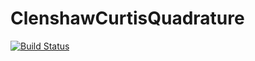 # ClenshawCurtisQuadrature

[![Build Status](https://github.com/DavidMS4Code/ClenshawCurtisQuadrature.jl/actions/workflows/CI.yml/badge.svg?branch=main)](https://github.com/DavidMS4Code/ClenshawCurtisQuadrature.jl/actions/workflows/CI.yml?query=branch%3Amain)
